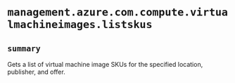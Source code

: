 # `management.azure.com.compute.virtualmachineimages.listskus`

## `summary`
Gets a list of virtual machine image SKUs for the specified location, publisher, and offer.


